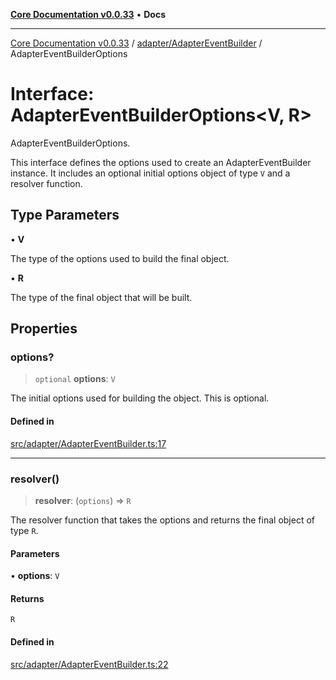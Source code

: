 [**Core Documentation v0.0.33**](../../../README.md) • **Docs**

***

[Core Documentation v0.0.33](../../../modules.md) / [adapter/AdapterEventBuilder](../README.md) / AdapterEventBuilderOptions

# Interface: AdapterEventBuilderOptions\<V, R\>

AdapterEventBuilderOptions.

This interface defines the options used to create an AdapterEventBuilder instance.
It includes an optional initial options object of type `V` and a resolver function.

## Type Parameters

• **V**

The type of the options used to build the final object.

• **R**

The type of the final object that will be built.

## Properties

### options?

> `optional` **options**: `V`

The initial options used for building the object. This is optional.

#### Defined in

[src/adapter/AdapterEventBuilder.ts:17](https://github.com/stonemjs/core/blob/08021ed6e90932028c37aa9d72d99b714efcda42/src/adapter/AdapterEventBuilder.ts#L17)

***

### resolver()

> **resolver**: (`options`) => `R`

The resolver function that takes the options and returns the final object of type `R`.

#### Parameters

• **options**: `V`

#### Returns

`R`

#### Defined in

[src/adapter/AdapterEventBuilder.ts:22](https://github.com/stonemjs/core/blob/08021ed6e90932028c37aa9d72d99b714efcda42/src/adapter/AdapterEventBuilder.ts#L22)

